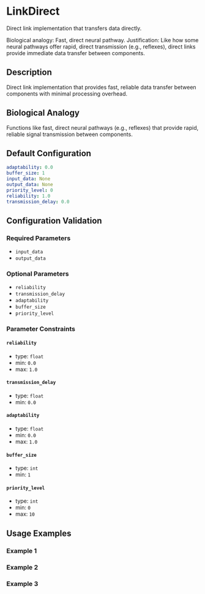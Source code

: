 # LinkDirect

Direct link implementation that transfers data directly.

Biological analogy: Fast, direct neural pathway.
Justification: Like how some neural pathways offer rapid, direct transmission
(e.g., reflexes), direct links provide immediate data transfer between components.

## Description

Direct link implementation that provides fast, reliable data transfer
between components with minimal processing overhead.


## Biological Analogy

Functions like fast, direct neural pathways (e.g., reflexes) that
provide rapid, reliable signal transmission between components.


## Default Configuration

```yaml
adaptability: 0.0
buffer_size: 1
input_data: None
output_data: None
priority_level: 0
reliability: 1.0
transmission_delay: 0.0
```

## Configuration Validation

### Required Parameters

- `input_data`
- `output_data`

### Optional Parameters

- `reliability`
- `transmission_delay`
- `adaptability`
- `buffer_size`
- `priority_level`

### Parameter Constraints

#### `reliability`

- type: `float`
- min: `0.0`
- max: `1.0`

#### `transmission_delay`

- type: `float`
- min: `0.0`

#### `adaptability`

- type: `float`
- min: `0.0`
- max: `1.0`

#### `buffer_size`

- type: `int`
- min: `1`

#### `priority_level`

- type: `int`
- min: `0`
- max: `10`

## Usage Examples

### Example 1

### Example 2

### Example 3

